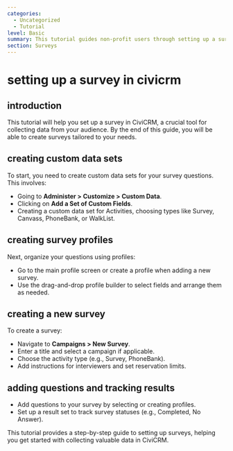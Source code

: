 ```yaml
---
categories:
  - Uncategorized
  - Tutorial
level: Basic
summary: This tutorial guides non-profit users through setting up a survey in CiviCRM, covering the creation of custom data sets, profiles, and survey types.
section: Surveys
---
```


# setting up a survey in civicrm
## introduction
This tutorial will help you set up a survey in CiviCRM, a crucial tool for collecting data from your audience. By the end of this guide, you will be able to create surveys tailored to your needs.

## creating custom data sets
To start, you need to create custom data sets for your survey questions. This involves:
- Going to **Administer > Customize > Custom Data**.
- Clicking on **Add a Set of Custom Fields**.
- Creating a custom data set for Activities, choosing types like Survey, Canvass, PhoneBank, or WalkList.

## creating survey profiles
Next, organize your questions using profiles:
- Go to the main profile screen or create a profile when adding a new survey.
- Use the drag-and-drop profile builder to select fields and arrange them as needed.

## creating a new survey
To create a survey:
- Navigate to **Campaigns > New Survey**.
- Enter a title and select a campaign if applicable.
- Choose the activity type (e.g., Survey, PhoneBank).
- Add instructions for interviewers and set reservation limits.

## adding questions and tracking results
- Add questions to your survey by selecting or creating profiles.
- Set up a result set to track survey statuses (e.g., Completed, No Answer).

This tutorial provides a step-by-step guide to setting up surveys, helping you get started with collecting valuable data in CiviCRM.
